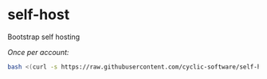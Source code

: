 # self-host

Bootstrap self hosting

*Once per account:*

```sh
bash <(curl -s https://raw.githubusercontent.com/cyclic-software/self-host/main/bootstrap.sh)
```
